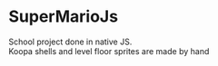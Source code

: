 # SuperMarioJs

School project done in native JS.                                                                                                
Koopa shells and level floor sprites are made by hand
